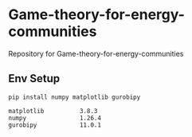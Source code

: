 # Game-theory-for-energy-communities
Repository for Game-theory-for-energy-communities

## Env Setup
```shell
pip install numpy matplotlib gurobipy
```

```shell
matplotlib          3.8.3
numpy               1.26.4
gurobipy            11.0.1
```
